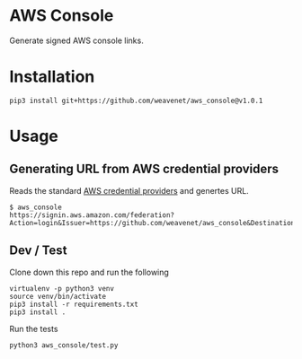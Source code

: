 # AWS Console

Generate signed AWS console links.

# Installation

```shell
pip3 install git+https://github.com/weavenet/aws_console@v1.0.1
```

# Usage

## Generating URL from AWS credential providers

Reads the standard [AWS credential providers](http://boto3.readthedocs.io/en/latest/guide/configuration.html#configuring-credentials) and genertes URL.

```shell
$ aws_console
https://signin.aws.amazon.com/federation?Action=login&Issuer=https://github.com/weavenet/aws_console&Destination=https%3A%2F%2Fconsole.aws.amazon.com%2F&SigninToken=AY_....
```

## Dev / Test

Clone down this repo and run the following

```shell
virtualenv -p python3 venv
source venv/bin/activate
pip3 install -r requirements.txt
pip3 install .
```

Run the tests

```shell
python3 aws_console/test.py
```
